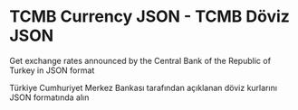 TCMB Currency JSON - TCMB Döviz JSON
==================

Get exchange rates announced by the Central Bank of the Republic of Turkey in JSON format

Türkiye Cumhuriyet Merkez Bankası tarafından açıklanan döviz kurlarını JSON formatında alın
